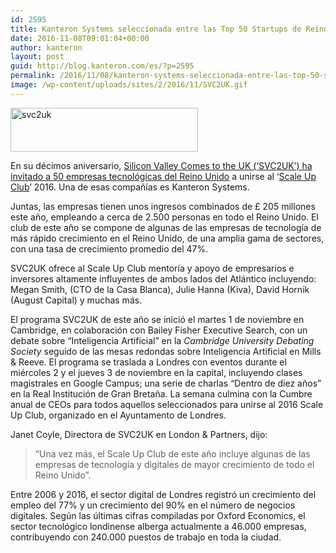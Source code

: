 ```yaml
---
id: 2595
title: Kanteron Systems seleccionada entre las Top 50 Startups de Reino Unido
date: 2016-11-08T09:01:04+00:00
author: kanteron
layout: post
guid: http://blog.kanteron.com/es/?p=2595
permalink: /2016/11/08/kanteron-systems-seleccionada-entre-las-top-50-startups-de-reino-unido/
image: /wp-content/uploads/sites/2/2016/11/SVC2UK.gif
---
```

<p class="p1">
  <img class="size-medium wp-image-2596 aligncenter" src="http://blog.kanteron.com/es/wp-content/uploads/sites/2/2016/11/SVC2UK-300x70.gif" alt="svc2uk" width="300" height="70" srcset="http://blog.kanteron.com/es/wp-content/uploads/sites/2/2016/11/SVC2UK-300x70.gif 300w, http://blog.kanteron.com/es/wp-content/uploads/sites/2/2016/11/SVC2UK-768x178.gif 768w, http://blog.kanteron.com/es/wp-content/uploads/sites/2/2016/11/SVC2UK-1024x238.gif 1024w, http://blog.kanteron.com/es/wp-content/uploads/sites/2/2016/11/SVC2UK-480x111.gif 480w, http://blog.kanteron.com/es/wp-content/uploads/sites/2/2016/11/SVC2UK-830x193.gif 830w, http://blog.kanteron.com/es/wp-content/uploads/sites/2/2016/11/SVC2UK-230x53.gif 230w, http://blog.kanteron.com/es/wp-content/uploads/sites/2/2016/11/SVC2UK-350x81.gif 350w" sizes="(max-width: 300px) 100vw, 300px" />
</p>

<p class="p1">
  En su décimos aniversario, <a href="http://www.svc2uk.com/10th-svc2uk-announces-2016-scale-up-club/">Silicon Valley Comes to the UK (‘SVC2UK’) ha invitado a 50 empresas tecnológicas del Reino Unido</a> a unirse al ‘<a href="http://www.svc2uk.com/2016-scale-up-club/">Scale Up Club</a>’ 2016. Una de esas compañías es Kanteron Systems.
</p>

Juntas, las empresas tienen unos ingresos combinados de £ 205 millones este año, empleando a cerca de 2.500 personas en todo el Reino Unido. El club de este año se compone de algunas de las empresas de tecnología de más rápido crecimiento en el Reino Unido, de una amplia gama de sectores, con una tasa de crecimiento promedio del 47%.

SVC2UK ofrece al Scale Up Club mentoría y apoyo de empresarios e inversores altamente influyentes de ambos lados del Atlántico incluyendo: Megan Smith, (CTO de la Casa Blanca), Julie Hanna (Kiva), David Hornik (August Capital) y muchas más.

El programa SVC2UK de este año se inició el martes 1 de noviembre en Cambridge, en colaboración con Bailey Fisher Executive Search, con un debate sobre &#8220;Inteligencia Artificial&#8221; en la _Cambridge University Debating Society_ seguido de las mesas redondas sobre Inteligencia Artificial en Mills & Reeve. El programa se traslada a Londres con eventos durante el miércoles 2 y el jueves 3 de noviembre en la capital, incluyendo clases magistrales en Google Campus; una serie de charlas &#8220;Dentro de diez años&#8221; en la Real Institución de Gran Bretaña. La semana culmina con la Cumbre anual de CEOs para todos aquellos seleccionados para unirse al 2016 Scale Up Club, organizado en el Ayuntamento de Londres.

Janet Coyle, Directora de SVC2UK en London & Partners, dijo:

> &#8220;Una vez más, el Scale Up Club de este año incluye algunas de las empresas de tecnología y digitales de mayor crecimiento de todo el Reino Unido&#8221;.

Entre 2006 y 2016, el sector digital de Londres registró un crecimiento del empleo del 77% y un crecimiento del 90% en el número de negocios digitales. Según las últimas cifras compiladas por Oxford Economics, el sector tecnológico londinense alberga actualmente a 46.000 empresas, contribuyendo con 240.000 puestos de trabajo en toda la ciudad.